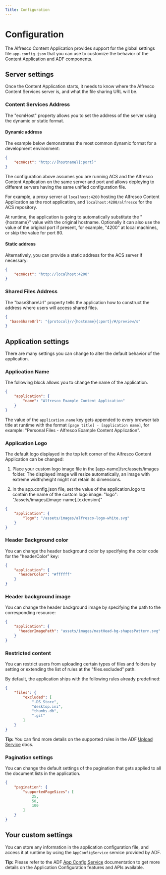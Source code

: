 ```yaml
---
Title: Configuration
---
```


# Configuration

The Alfresco Content Application provides support for the global settings file `app.config.json` that you can use to customize the behavior of the Content Application and ADF components.

## Server settings

Once the Content Application starts, it needs to know where the Alfresco Content Services server is, and what the file sharing URL will be.

### Content Services Address

The "ecmHost" property allows you to set the address of the server using the dynamic or static format.

#### Dynamic address

The example below demonstrates the most common dynamic format for a development environment:

```json
{
    "ecmHost": "http://{hostname}{:port}"
}
```

The configuration above assumes you are running ACS and the Alfresco Content Application on the same server and port
and allows deploying to different servers having the same unified configuration file.

For example, a proxy server at `localhost:4200` hosting the Alfresco Content Application as the root application,
and `localhost:4200/alfresco` for the ACS repository.

At runtime, the application is going to automatically substitute the "{hostname}" value with the original hostname.
Optionally it can also use the value of the original port if present, for example, "4200" at local machines, or skip the value for port 80.

#### Static address

Alternatively, you can provide a static address for the ACS server if necessary:

```json
{
    "ecmHost": "http://localhost:4200"
}
```

### Shared Files Address

The "baseShareUrl" property tells the application how to construct the address where users will access shared files.

```json
{
  "baseShareUrl": "{protocol}//{hostname}{:port}/#/preview/s"
}
```

## Application settings

There are many settings you can change to alter the default behavior of the application.

### Application Name

The following block allows you to change the name of the application.

```json
{
    "application": {
        "name": "Alfresco Example Content Application"
    }
}
```

The value of the `application.name` key gets appended to every browser tab title at runtime
with the format `[page title] - [application name]`,
for example: "Personal Files - Alfresco Example Content Application".

### Application Logo

The default logo displayed in the top left corner of the Alfresco Content Application can be changed:

1. Place your custom logo image file in the [app-name]/src/assets/images folder. The displayed image will resize automatically, an image with extreme width/height might not retain its dimensions.

2. In the app.config.json file, set the value of the application.logo to contain the name of the custom logo image: "logo": "/assets/images/[image-name].[extension]"

```json
{
    "application": {
        "logo": "/assets/images/alfresco-logo-white.svg"
    }
}
```

### Header Background color

You can change the header background color by specifying the color code for the "headerColor" key:

```json
{
    "application": {
      "headerColor": "#ffffff"
    }
}
```

### Header background image

You can change the header background image by specifying the path to the corresponding resource:

```json
{
    "application": {
      "headerImagePath": "assets/images/mastHead-bg-shapesPattern.svg"
    }
}
```

### Restricted content

You can restrict users from uploading certain types of files and folders by setting or extending the list of rules at the "files.excluded" path.

By default, the application ships with the following rules already predefined:

```json
{
    "files": {
        "excluded": [
            ".DS_Store",
            "desktop.ini",
            "thumbs.db",
            ".git"
        ]
    }
}
```

**Tip:** You can find more details on the supported rules in the ADF [Upload Service](https://www.alfresco.com/abn/adf/docs/core/services/upload.service/) docs.

### Pagination settings

You can change the default settings of the pagination that gets applied to all the document lists in the application.

```json
{
    "pagination": {
        "supportedPageSizes": [
            25,
            50,
            100
        ]
    }
}
```

## Your custom settings

You can store any information in the application configuration file, and access it at runtime by using the `AppConfigService` service provided by ADF.

**Tip:** Please refer to the ADF
[App Config Service](https://www.alfresco.com/abn/adf/docs/core/services/app-config.service/) documentation to get more details on the Application Configuration features and APIs available.
